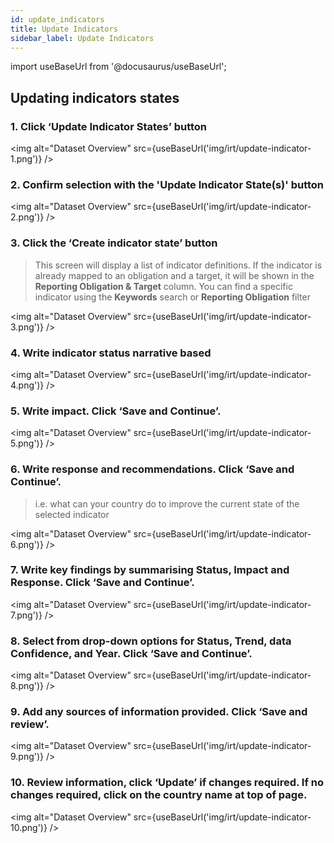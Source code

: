 ```yaml
---
id: update_indicators
title: Update Indicators
sidebar_label: Update Indicators
---
```


import useBaseUrl from '@docusaurus/useBaseUrl';

## Updating indicators states

### 1. Click ‘Update Indicator States’ button

<img alt="Dataset Overview" src={useBaseUrl('img/irt/update-indicator-1.png')} />

### 2. Confirm selection with the 'Update Indicator State(s)' button

<img alt="Dataset Overview" src={useBaseUrl('img/irt/update-indicator-2.png')} />

### 3. Click the ‘Create indicator state’ button

> This screen will display a list of indicator definitions. If the indicator is already mapped to an obligation and a target, it will be shown in the **Reporting Obligation & Target** column. You can find a specific indicator using the **Keywords** search or **Reporting Obligation** filter

<img alt="Dataset Overview" src={useBaseUrl('img/irt/update-indicator-3.png')} />

### 4. Write indicator status narrative based

<img alt="Dataset Overview" src={useBaseUrl('img/irt/update-indicator-4.png')} />

### 5. Write impact. Click ‘Save and Continue’.

<img alt="Dataset Overview" src={useBaseUrl('img/irt/update-indicator-5.png')} />

### 6. Write response and recommendations. Click ‘Save and Continue’.

> i.e. what can your country do to improve the current state of the selected indicator

<img alt="Dataset Overview" src={useBaseUrl('img/irt/update-indicator-6.png')} />

### 7. Write key findings by summarising Status, Impact and Response. Click ‘Save and Continue’.

<img alt="Dataset Overview" src={useBaseUrl('img/irt/update-indicator-7.png')} />

### 8. Select from drop-down options for Status, Trend, data Confidence, and Year. Click ‘Save and Continue’.

<img alt="Dataset Overview" src={useBaseUrl('img/irt/update-indicator-8.png')} />

### 9. Add any sources of information provided. Click ‘Save and review’.

<img alt="Dataset Overview" src={useBaseUrl('img/irt/update-indicator-9.png')} />

### 10. Review information, click ‘Update’ if changes required. If no changes required, click on the country name at top of page.

<img alt="Dataset Overview" src={useBaseUrl('img/irt/update-indicator-10.png')} />
